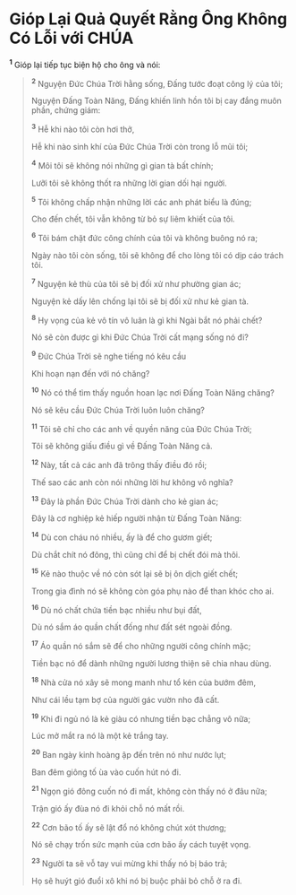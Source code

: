 # Gióp Lại Quả Quyết Rằng Ông Không Có Lỗi với **CHÚA**
<sup><b>1</b></sup> Gióp lại tiếp tục biện hộ cho ông và nói:

> <sup><b>2</b></sup> Nguyện Đức Chúa Trời hằng sống, Đấng tước đoạt công lý của tôi;
>
> Nguyện Đấng Toàn Năng, Đấng khiến linh hồn tôi bị cay đắng muôn phần, chứng giám:
>
> <sup><b>3</b></sup> Hễ khi nào tôi còn hơi thở,
>
> Hễ khi nào sinh khí của Đức Chúa Trời còn trong lỗ mũi tôi;
>
> <sup><b>4</b></sup> Môi tôi sẽ không nói những gì gian tà bất chính;
>
> Lưỡi tôi sẽ không thốt ra những lời gian dối hại người.
>
> <sup><b>5</b></sup> Tôi không chấp nhận những lời các anh phát biểu là đúng;
>
> Cho đến chết, tôi vẫn không từ bỏ sự liêm khiết của tôi.
>
> <sup><b>6</b></sup> Tôi bám chặt đức công chính của tôi và không buông nó ra;
>
> Ngày nào tôi còn sống, tôi sẽ không để cho lòng tôi có dịp cáo trách tôi.
>
> <sup><b>7</b></sup> Nguyện kẻ thù của tôi sẽ bị đối xử như phường gian ác;
>
> Nguyện kẻ dấy lên chống lại tôi sẽ bị đối xử như kẻ gian tà.
>
> <sup><b>8</b></sup> Hy vọng của kẻ vô tín vô luân là gì khi Ngài bắt nó phải chết?
>
> Nó sẽ còn được gì khi Đức Chúa Trời cất mạng sống nó đi?
>
> <sup><b>9</b></sup> Đức Chúa Trời sẽ nghe tiếng nó kêu cầu
>
> Khi hoạn nạn đến với nó chăng?
>
> <sup><b>10</b></sup> Nó có thể tìm thấy nguồn hoan lạc nơi Đấng Toàn Năng chăng?
>
> Nó sẽ kêu cầu Đức Chúa Trời luôn luôn chăng?
>
> <sup><b>11</b></sup> Tôi sẽ chỉ cho các anh về quyền năng của Đức Chúa Trời;
>
> Tôi sẽ không giấu điều gì về Đấng Toàn Năng cả.
>
> <sup><b>12</b></sup> Này, tất cả các anh đã trông thấy điều đó rồi;
>
> Thế sao các anh còn nói những lời hư không vô nghĩa?
>
> <sup><b>13</b></sup> Đây là phần Đức Chúa Trời dành cho kẻ gian ác;
>
> Đây là cơ nghiệp kẻ hiếp người nhận từ Đấng Toàn Năng:
>
> <sup><b>14</b></sup> Dù con cháu nó nhiều, ấy là để cho gươm giết;
>
> Dù chắt chít nó đông, thì cũng chỉ để bị chết đói mà thôi.
>
> <sup><b>15</b></sup> Kẻ nào thuộc về nó còn sót lại sẽ bị ôn dịch giết chết;
>
> Trong gia đình nó sẽ không còn góa phụ nào để than khóc cho ai.
>
> <sup><b>16</b></sup> Dù nó chất chứa tiền bạc nhiều như bụi đất,
>
> Dù nó sắm áo quần chất đống như đất sét ngoài đồng.
>
> <sup><b>17</b></sup> Áo quần nó sắm sẽ để cho những người công chính mặc;
>
> Tiền bạc nó để dành những người lương thiện sẽ chia nhau dùng.
>
> <sup><b>18</b></sup> Nhà cửa nó xây sẽ mong manh như tổ kén của bướm đêm,
>
> Như cái lều tạm bợ của người gác vườn nho đã cất.
>
> <sup><b>19</b></sup> Khi đi ngủ nó là kẻ giàu có nhưng tiền bạc chẳng vô nữa;
>
> Lúc mở mắt ra nó là một kẻ trắng tay.
>
> <sup><b>20</b></sup> Ban ngày kinh hoàng ập đến trên nó như nước lụt;
>
> Ban đêm giông tố ùa vào cuốn hút nó đi.
>
> <sup><b>21</b></sup> Ngọn gió đông cuốn nó đi mất, không còn thấy nó ở đâu nữa;
>
> Trận gió ấy đùa nó đi khỏi chỗ nó mất rồi.
>
> <sup><b>22</b></sup> Cơn bão tố ấy sẽ lật đổ nó không chút xót thương;
>
> Nó sẽ chạy trốn sức mạnh của cơn bão ấy cách tuyệt vọng.
>
> <sup><b>23</b></sup> Người ta sẽ vỗ tay vui mừng khi thấy nó bị báo trả;
>
> Họ sẽ huýt gió đuổi xô khi nó bị buộc phải bỏ chỗ ở ra đi.